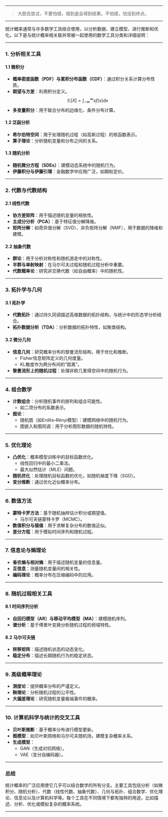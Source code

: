 
---

> 大胆去尝试，不要怕错，错到底会得到结果。不怕错，怕没到终点。

---

统计概率通常与许多数学工具结合使用，以分析数据、建立模型、进行推断和优化。以下是与统计概率相关联并常被一起使用的数学工具分类和详细说明：

---

### **1. 分析相关工具**

#### **1.1 微积分**
- **概率密度函数（PDF）与累积分布函数（CDF）**：通过积分关系计算分布性质。
- **期望与方差**：利用积分定义。
  $$
  \mathbb{E}[X] = \int_{-\infty}^\infty x f(x) dx
  $$
- **多变量积分**：用于联合分布的边缘化、条件分布计算。

#### **1.2 泛函分析**
- **希尔伯特空间**：用于处理随机过程（如高斯过程）的核函数表示。
- **算子理论**：分析随机变量和分布之间的关系。

#### **1.3 随机分析**
- **随机微分方程（SDEs）**：建模动态系统中的随机行为。
- **伊藤积分与伊藤引理**：金融数学中应用广泛，如期权定价。

---

### **2. 代数与代数结构**

#### **2.1 线性代数**
- **协方差矩阵**：用于描述随机变量的相依性。
- **主成分分析（PCA）**：基于特征值分解降维。
- **矩阵分解**：如奇异值分解（SVD）、非负矩阵分解（NMF），用于数据的降维和建模。

#### **2.2 抽象代数**
- **群论**：用于分析对称性和随机游走中的对称性。
- **半群与单射映射**：在马尔可夫过程和随机过程分析中重要。
- **代数概率论**：研究非交换代数（如自由概率）中的随机性。

---

### **3. 拓扑学与几何**

#### **3.1 拓扑学**
- **代数拓扑**：通过持久同调描述高维数据的拓扑结构，与统计中的形态学分析结合。
- **拓扑数据分析（TDA）**：分析数据的拓扑特性，如聚类结构。

#### **3.2 微分几何**
- **信息几何**：研究概率分布的黎曼流形结构，用于优化和推断。
  - Fisher信息矩阵定义的几何度量。
  - KL散度作为两分布间的“距离”。
- **黎曼流形上的随机过程**：处理非欧几里得空间中的随机行为。

---

### **4. 组合数学**

- **计数组合**：分析随机事件的排列和组合可能性。
  - 如二项分布的系数表示。
- **图论**：
  - 随机图（如Erdős–Rényi模型）：建模网络中的随机行为。
  - 图嵌入和图同调：用于分析图形数据的随机特性。

---

### **5. 优化理论**

- **凸优化**：概率模型训练中的目标函数优化。
  - 线性回归中的最小二乘法。
  - 最大似然估计（MLE）问题。
- **随机优化**：处理随机目标函数的优化，如随机梯度下降（SGD）。
- **变分推断**：通过优化近似概率分布。

---

### **6. 数值方法**

- **蒙特卡罗方法**：基于随机抽样估计积分或期望值。
  - 马尔可夫链蒙特卡罗（MCMC）。
- **数值积分与插值**：用于求解复杂分布的数值近似。
- **差分方程**：用于模拟时间序列和随机过程。

---

### **7. 信息论与熵理论**

- **香农熵与相对熵**：用于描述随机变量的信息量。
- **互信息**：测量随机变量间的相关性。
- **编码理论**：概率分布在压缩编码中的应用。

---

### **8. 随机过程相关工具**

#### **8.1 时间序列分析**
- **自回归模型（AR）与移动平均模型（MA）**：建模随机序列。
- **谱分析**：基于傅里叶变换分析随机过程的频域特性。

#### **8.2 马尔可夫链**
- **转移矩阵**：描述随机状态的动态变化。
- **稳定分布**：描述长期随机行为的稳定状态。

---

### **9. 高级概率理论**

- **测度论**：提供概率分布的严谨定义。
- **鞅理论**：分析随机过程的公平性。
- **大偏差理论**：研究随机变量极端事件的概率。

---

### **10. 计算机科学与统计的交叉工具**

- **贝叶斯推断**：基于概率分布进行模型更新。
- **图模型**：如贝叶斯网络和马尔可夫随机场，建模复杂概率关系。
- **生成模型**：
  - GAN（生成对抗网络）。
  - VAE（变分自编码器）。

---

### **总结**

统计概率的广泛应用使它几乎可以结合数学的所有分支。主要工具包括分析（如微积分、随机分析）、代数（线性代数、抽象代数）、几何与拓扑、组合数学、优化理论、信息论以及计算机科学等。每个工具在不同情境下都有独特的用途，比如描述、分析、优化或模拟复杂的概率系统。

---



